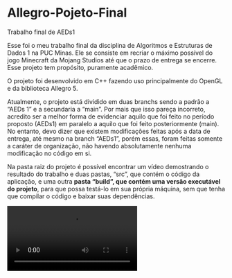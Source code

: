 # Allegro-Pojeto-Final 

Trabalho final de AEDs1 

  

Esse foi o meu trabalho final da disciplina de Algoritmos e Estruturas de Dados 1 na PUC Minas. Ele se consiste em recriar o máximo possível do jogo Minecraft da Mojang Studios até que o prazo de entrega se encerre. Esse projeto tem propósito, puramente acadêmico.   

  

O projeto foi desenvolvido em C++ fazendo uso principalmente do OpenGL e da biblioteca Allegro 5.  

  

Atualmente, o projeto está dividido em duas branchs sendo a padrão a “AEDs 1” e a secundaria a “main”. Por mais que isso pareça incorreto, acredito ser a melhor forma de evidenciar aquilo que foi feito no período proposto (AEDs1) em paralelo a aquilo que foi feito posteriormente (main). No entanto, devo dizer que existem modificações feitas após a data de entrega, até mesmo na branch “AEDs1”, porém essas, foram feitas somente a caráter de organização, não havendo absolutamente nenhuma modificação no código em si.  

  

Na pasta raiz do projeto é possível encontrar um vídeo demostrando o resultado do trabalho e duas pastas, “src”, que contém o código da aplicação, e uma outra **pasta “build”, que contém uma versão executável do projeto**, para que possa testá-lo em sua própria máquina, sem que tenha que compilar o código e baixar suas dependências.  

  

<video src="GameplayVideo.mp4" controls title="Title"></video> 

